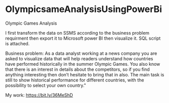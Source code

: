 # OlympicsameAnalysisUsingPowerBi

Olympic Games Analysis

I first transform the data on SSMS according to the business problem requirment then export it to Microsoft power BI then visualize it.
SQL script is attached.

Business problem:  As a data analyst working at a news company you are asked to visualize data that will help readers understand how countries have performed historically in the summer Olympic Games.
You also know that there is an interest in details about the competitors, so if you find anything interesting then don’t hesitate to bring that in also. 
The main task is still to show historical performance for different countries, with the possibility to select your own country."

My work: https://bit.ly/36MeShD

